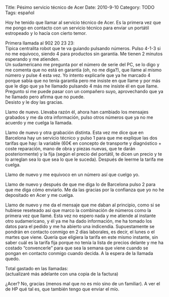 Title: Pésimo servicio técnico de Acer
Date: 2010-9-10
Category: TODO
Tags: español

Hoy he tenido que llamar al servicio técnico de Acer. Es la primera vez que me pongo en contacto con un servicio técnico para enviar un
portátil estropeado y lo hacía con cierto temor.

Primera llamada al 902 20 23 23:\
 Típica centralita robot que te va guiando pulsando números. Pulso 4-1-3 si no me equivoco, siendo 4 para productos sin garantía. Me tienen
2 minutos esperando y me atienden.\
 Un sudamericano me pregunta por el número de serie del PC, se lo digo y me comenta que no está en garantía (oh, no me diga?), que llame al
mismo número y pulse 4 esta vez. Yo intento explicarle que ya he marcado 4 porque sabía que no tenía garantía pero me insiste en que llame y
por más que le digo que ya he llamado pulsando 4 más me insiste él en que llame. Pregunto si me puede pasar con un compañero suyo,
aprovechando que ya he llamado pero afirma que no puede.\
 Desisto y le doy las gracias.

Llamo de nuevo. Llevaba razón él, ahora han cambiado los mensajes grabados y me da otra información, pulso otros números que ya no me
acuerdo y me cuelga la llamada.

Llamo de nuevo y otra grabación distinta. Esta vez me dice que en Barcelona hay un servicio técnico y pulso 1 para que me explique las dos
tarifas que hay: la variable (60€ en concepto de transporte y diagnóstico + coste reparación, mano de obra y piezas nuevas, que te darán
posteriormente) y la fija (según el precio del portátil, te dicen un precio y te lo arreglan sea lo que sea lo que le suceda). Después de
leerme la tarifa me cuelga.

Llamo de nuevo y me equivoco en un número así que cuelgo yo.

Llamo de nuevo y después de que me diga lo de Barcelona pulso 2 para que me diga cómo enviarlo. Me da las gracias por la confianza que yo no
he depositado en Acer y me cuelga.

Llamo de nuevo y me da el mensaje que me daban al principio, como si se hubiese reseteado así que marco la combinación de números como la
primera vez que llamé. Esta vez no espero nada y me atiende al instante otro sudamericano, y él ya me ha dado información, me ha tomado los
datos para el pedido y me ha abierto una indicendia. Supuestamente se pondrán en contacto conmigo en 2 días laborales, es decir, el lunes o
el martes que viene. Quería que eligiera la tarifa en este mismo instante, sin saber cuál es la tarifa fija porque no tenía la lista de
precios delante y me ha costado “convencerle” para que sea la semana que viene cuando se pongan en contacto conmigo cuando decida. A la
espera de la llamada quedo.

Total gastado en las llamadas:\
 (actualizaré más adelante con una copia de la factura)

¿Acer? No, gracias (menos mal que no es mío sino de un familiar). A ver el de HP qué tal es, que también tengo que enviar el mío.
